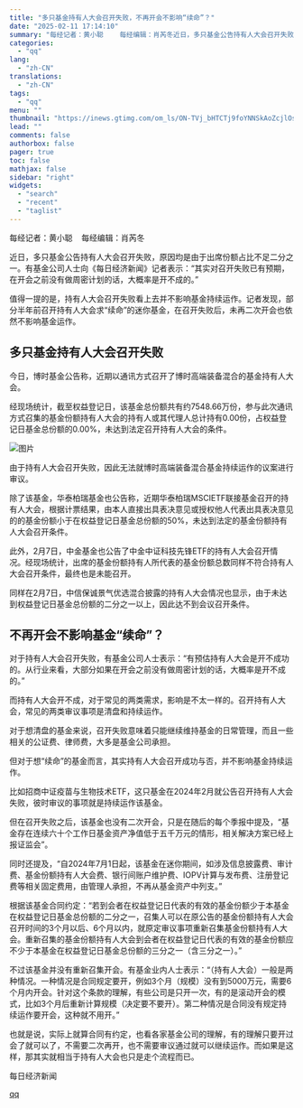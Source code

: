 ```yaml
---
title: "多只基金持有人大会召开失败，不再开会不影响“续命”？"
date: "2025-02-11 17:14:10"
summary: "每经记者：黄小聪    每经编辑：肖芮冬近日，多只基金公告持有人大会召开失败，原因均是由于出席份额占..."
categories:
  - "qq"
lang:
  - "zh-CN"
translations:
  - "zh-CN"
tags:
  - "qq"
menu: ""
thumbnail: "https://inews.gtimg.com/om_ls/ON-TVj_bHTCTj9foYNNSkAoZcjlOsqFltITbkK1DjQA1MAA_640360/0"
lead: ""
comments: false
authorbox: false
pager: true
toc: false
mathjax: false
sidebar: "right"
widgets:
  - "search"
  - "recent"
  - "taglist"
---
```


每经记者：黄小聪    每经编辑：肖芮冬

近日，多只基金公告持有人大会召开失败，原因均是由于出席份额占比不足二分之一。有基金公司人士向《每日经济新闻》记者表示：“其实对召开失败已有预期，在开会之前没有做周密计划的话，大概率是开不成的。”

值得一提的是，持有人大会召开失败看上去并不影响基金持续运作。记者发现，部分半年前召开持有人大会求“续命”的迷你基金，在召开失败后，未再二次开会也依然不影响基金运作。

多只基金持有人大会召开失败
-------------

今日，博时基金公告称，近期以通讯方式召开了博时高端装备混合的基金持有人大会。

经现场统计，截至权益登记日，该基金总份额共有约7548.66万份，参与此次通讯方式召集的基金份额持有人大会的持有人或其代理人总计持有0.00份，占权益登记日基金总份额的0.00%，未达到法定召开持有人大会的条件。

![图片](https://inews.gtimg.com/om_bt/OywlVwSjGtT99-E2UImqqENgj9vCr9PFNxZcaSL85S24kAA/641)

由于持有人大会召开失败，因此无法就博时高端装备混合基金持续运作的议案进行审议。

除了该基金，华泰柏瑞基金也公告称，近期华泰柏瑞MSCIETF联接基金召开的持有人大会，根据计票结果，由本人直接出具表决意见或授权他人代表出具表决意见的的基金份额小于在权益登记日基金总份额的50%，未达到法定的基金份额持有人大会召开条件。

此外，2月7日，中金基金也公告了中金中证科技先锋ETF的持有人大会召开情况。经现场统计，出席的基金份额持有人所代表的基金份额总数同样不符合持有人大会召开条件，最终也是未能召开。

同样在2月7日，中信保诚景气优选混合披露的持有人大会情况也显示，由于未达到权益登记日基金总份额的二分之一以上，因此达不到会议召开条件。

不再开会不影响基金“续命”？
--------------

对于持有人大会召开失败，有基金公司人士表示：“有预估持有人大会是开不成功的。从行业来看，大部分如果在开会之前没有做周密计划的话，大概率是开不成的。”

而持有人大会开不成，对于常见的两类需求，影响是不太一样的。召开持有人大会，常见的两类审议事项是清盘和持续运作。

对于想清盘的基金来说，召开失败意味着只能继续维持基金的日常管理，而且一些相关的公证费、律师费，大多是基金公司承担。

但对于想“续命”的基金而言，其实持有人大会召开成功与否，并不影响基金持续运作。

比如招商中证疫苗与生物技术ETF，这只基金在2024年2月就公告召开持有人大会失败，彼时审议的事项就是持续运作该基金。

但在召开失败之后，该基金也没有二次开会，只是在随后的每个季报中提及，“基金存在连续六十个工作日基金资产净值低于五千万元的情形，相关解决方案已经上报证监会”。

同时还提及，“自2024年7月1日起，该基金在迷你期间，如涉及信息披露费、审计费、基金份额持有人大会费、银行间账户维护费、IOPV计算与发布费、注册登记费等相关固定费用，由管理人承担，不再从基金资产中列支。”

根据该基金合同约定：“若到会者在权益登记日代表的有效的基金份额少于本基金在权益登记日基金总份额的二分之一，召集人可以在原公告的基金份额持有人大会召开时间的3个月以后、6个月以内，就原定审议事项重新召集基金份额持有人大会。重新召集的基金份额持有人大会到会者在权益登记日代表的有效的基金份额应不少于本基金在权益登记日基金总份额的三分之一（含三分之一）。”

不过该基金并没有重新召集开会。有基金业内人士表示：“（持有人大会）一般是两种情况。一种情况是合同规定要开，例如3个月（规模）没有到5000万元，需要6个月内开会。针对这个条款的理解，有些公司是只开一次，有的是滚动开会的模式，比如3个月后重新计算规模（决定要不要开）。第二种情况是合同没有规定持续运作要开会，这种就不用开。”

也就是说，实际上就算合同有约定，也看各家基金公司的理解，有的理解只要开过会了就可以了，不需要二次再开，也不需要审议通过就可以继续运作。而如果是这样，那其实就相当于持有人大会也只是走个流程而已。

  

每日经济新闻

[qq](https://new.qq.com/rain/a/20250211A06KFI00)
